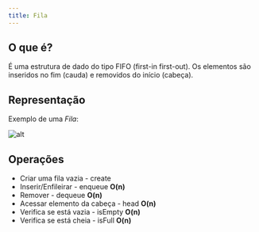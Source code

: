 ```yaml
---
title: Fila
---
```


## O que é?

É uma estrutura de dado do tipo FIFO (first-in first-out). Os elementos são inseridos no fim (cauda) e removidos do início (cabeça).

## Representação

Exemplo de uma *Fila*:


![alt](https://www.cos.ufrj.br/~rfarias/cos121/fila1.png)

## Operações

* Criar uma fila vazia - create
* Inserir/Enfileirar - enqueue  **O(n)** 
* Remover - dequeue  **O(n)** 
* Acessar elemento da cabeça - head  **O(n)** 
* Verifica se está vazia - isEmpty  **O(n)** 
* Verifica se está cheia - isFull  **O(n)** 
